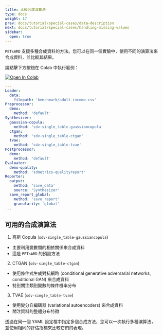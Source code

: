 ```yaml
---
title: 比較合成演算法
type: docs
weight: 17
prev: docs/tutorial/special-cases/data-description
next: docs/tutorial/special-cases/handling-missing-values
sidebar:
  open: true
---
```



`PETsARD` 支援多種合成資料的方法。您可以在同一個實驗中，使用不同的演算法來合成資料，並比較其結果。

請點擊下方按鈕在 Colab 中執行範例：

[![Open In Colab](https://colab.research.google.com/assets/colab-badge.svg)](https://colab.research.google.com/github/nics-tw/petsard/blob/main/demo/comparing-synthesizers.ipynb)

```yaml
---
Loader:
  data:
    filepath: 'benchmark/adult-income.csv'
Preprocessor:
  demo:
    method: 'default'
Synthesizer:
  gaussian-copula:
    method: 'sdv-single_table-gaussiancopula'
  ctgan:
    method: 'sdv-single_table-ctgan'
  tvae:
    method: 'sdv-single_table-tvae'
Postprocessor:
  demo:
    method: 'default'
Evaluator:
  demo-quality:
    method: 'sdmetrics-qualityreport'
Reporter:
  output:
    method: 'save_data'
    source: 'Synthesizer'
  save_report_global:
    method: 'save_report'
    granularity: 'global'
...
```

## 可用的合成演算法

1. 高斯 Copula (`sdv-single_table-gaussiancopula`)

  - 主要利用變數間的相依關係來合成資料
  - 這是 `PETsARD` 的預設方法

2. CTGAN (`sdv-single_table-ctgan`)

  - 使用條件式生成對抗網路 (conditional generative adversarial networks, conditional GAN) 來合成資料
  - 特別關注類別變數的條件機率分布

3. TVAE (`sdv-single_table-tvae`)

  - 使用變分自編碼器 (variational autoencoders) 來合成資料
  - 關注資料的整體分布特徵

透過在同一個 YAML 設定檔中指定多個合成方法，您可以一次執行多種演算法，並使用相同的評估指標來比較它們的表現。